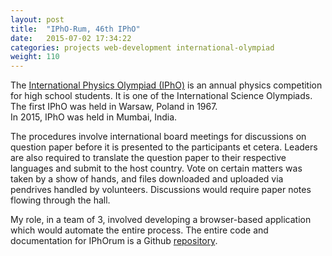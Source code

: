 ```yaml
---
layout: post
title:  "IPhO-Rum, 46th IPhO"
date:   2015-07-02 17:34:22
categories: projects web-development international-olympiad
weight: 110
---
```


<a></a>
<p>The <a target="_blank" href="https://en.wikipedia.org/wiki/International_Physics_Olympiad">International Physics Olympiad (IPhO)</a> is an annual physics competition for high school students. It is one of the International Science Olympiads. The first IPhO was held in Warsaw, Poland in 1967.<br />
In 2015, IPhO was held in Mumbai, India.</p>
<p>The procedures involve international board meetings for discussions on question paper before it is presented to the participants et cetera. Leaders are also required to translate the question paper to their respective languages and submit to the host country. Vote on certain matters was taken by a show of hands, and files downloaded and uploaded via pendrives handled by volunteers. Discussions would require paper notes flowing through the hall.</p>
<p>My role, in a team of 3, involved developing a browser-based application which would automate the entire process. The entire code and documentation for IPhOrum is a Github <a target="_blank" href="https://github.com/cheekujodhpur/ipho2015/">repository</a>.</p>
